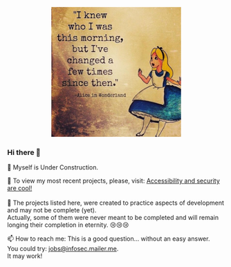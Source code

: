 <div id="header" align="center">
<img src="alice in wonderland.jpg" alt="I knew who I was this morning, but I have changed a few times since then" width="300">
</div>

### Hi there 👋

🔭 Myself is Under Construction. 

:eyes: To view my most recent projects, please, visit: <a href="https://github.com/Accessibility-Security-Development">Accessibility and security are cool!</a>
<br/>
<br/>
:hammer: The projects listed here, were created to practice aspects of development and may not be complete (yet).
<br/>
Actually, some of them were never meant to be completed and will remain longing their completion in eternity. :cry::cry::cry:

📫 How to reach me: This is a good question... without an easy answer. 
<br/>
You could try: jobs@infosec.mailer.me.
<br/>
It may work! 



